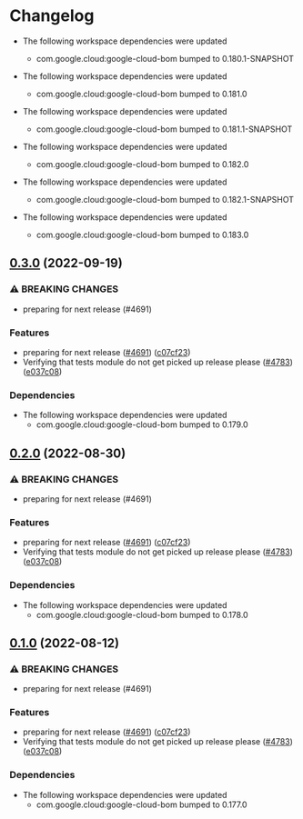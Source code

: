 # Changelog

* The following workspace dependencies were updated
    * com.google.cloud:google-cloud-bom bumped to 0.180.1-SNAPSHOT

* The following workspace dependencies were updated
    * com.google.cloud:google-cloud-bom bumped to 0.181.0

* The following workspace dependencies were updated
    * com.google.cloud:google-cloud-bom bumped to 0.181.1-SNAPSHOT

* The following workspace dependencies were updated
    * com.google.cloud:google-cloud-bom bumped to 0.182.0

* The following workspace dependencies were updated
    * com.google.cloud:google-cloud-bom bumped to 0.182.1-SNAPSHOT

* The following workspace dependencies were updated
    * com.google.cloud:google-cloud-bom bumped to 0.183.0

## [0.3.0](https://github.com/googleapis/java-cloud-bom/compare/tests-dependency-convergence-v0.2.0...tests-dependency-convergence-v0.3.0) (2022-09-19)


### ⚠ BREAKING CHANGES

* preparing for next release (#4691)

### Features

* preparing for next release ([#4691](https://github.com/googleapis/java-cloud-bom/issues/4691)) ([c07cf23](https://github.com/googleapis/java-cloud-bom/commit/c07cf2354c0799e4da7f3a75e4034f1141ad2056))
* Verifying that tests module do not get picked up release please ([#4783](https://github.com/googleapis/java-cloud-bom/issues/4783)) ([e037c08](https://github.com/googleapis/java-cloud-bom/commit/e037c08a4e2cafcebba9f1590d10d0c3b0a8dce1))


### Dependencies

* The following workspace dependencies were updated
    * com.google.cloud:google-cloud-bom bumped to 0.179.0

## [0.2.0](https://github.com/googleapis/java-cloud-bom/compare/tests-dependency-convergence-v0.1.0...tests-dependency-convergence-v0.2.0) (2022-08-30)


### ⚠ BREAKING CHANGES

* preparing for next release (#4691)

### Features

* preparing for next release ([#4691](https://github.com/googleapis/java-cloud-bom/issues/4691)) ([c07cf23](https://github.com/googleapis/java-cloud-bom/commit/c07cf2354c0799e4da7f3a75e4034f1141ad2056))
* Verifying that tests module do not get picked up release please ([#4783](https://github.com/googleapis/java-cloud-bom/issues/4783)) ([e037c08](https://github.com/googleapis/java-cloud-bom/commit/e037c08a4e2cafcebba9f1590d10d0c3b0a8dce1))


### Dependencies

* The following workspace dependencies were updated
    * com.google.cloud:google-cloud-bom bumped to 0.178.0

## [0.1.0](https://github.com/googleapis/java-cloud-bom/compare/tests-dependency-convergence-v0.0.1...tests-dependency-convergence-v0.1.0) (2022-08-12)


### ⚠ BREAKING CHANGES

* preparing for next release (#4691)

### Features

* preparing for next release ([#4691](https://github.com/googleapis/java-cloud-bom/issues/4691)) ([c07cf23](https://github.com/googleapis/java-cloud-bom/commit/c07cf2354c0799e4da7f3a75e4034f1141ad2056))
* Verifying that tests module do not get picked up release please ([#4783](https://github.com/googleapis/java-cloud-bom/issues/4783)) ([e037c08](https://github.com/googleapis/java-cloud-bom/commit/e037c08a4e2cafcebba9f1590d10d0c3b0a8dce1))


### Dependencies

* The following workspace dependencies were updated
    * com.google.cloud:google-cloud-bom bumped to 0.177.0
